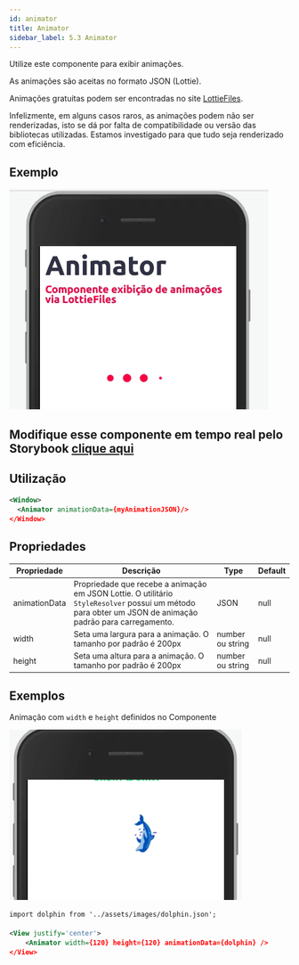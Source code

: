 ```yaml
---
id: animator
title: Animator
sidebar_label: 5.3 Animator
---
```


Utilize este componente para exibir animações.

As animações são aceitas no formato JSON (Lottie).

Animações gratuitas podem ser encontradas no site [LottieFiles](https://lottiefiles.com/).

Infelizmente, em alguns casos raros, as animações podem não ser renderizadas, isto se dá por falta de compatibilidade ou versão das bibliotecas utilizadas.
Estamos investigado para que tudo seja renderizado com eficiência.

## Exemplo

![animator](assets/images_components/v2.16.0/animator-ex1.gif)

## Modifique esse componente em tempo real pelo Storybook [clique aqui](https://ame-miniapp-components.calindra.com.br/storybook/?path=/story/ilustra%C3%A7%C3%B5es-animator--basic)

## Utilização

```xml
<Window>
  <Animator animationData={myAnimationJSON}/>
</Window>
```

## Propriedades

| Propriedade   | Descrição                                                                                                                                                | Type             | Default |
| ------------- | -------------------------------------------------------------------------------------------------------------------------------------------------------- | ---------------- | ------- |
| animationData | Propriedade que recebe a animação em JSON Lottie. O utilitário `StyleResolver` possui um método para obter um JSON de animação padrão para carregamento. | JSON             | null    |
| width         | Seta uma largura para a animação. O tamanho por padrão é 200px                                                                                           | number ou string | null    |
| height        | Seta uma altura para a animação. O tamanho por padrão é 200px                                                                                            | number ou string | null    |

## Exemplos

Animação com `width` e `height` definidos no Componente

![animator](assets/images_components/v2.16.0/animator-ex2.gif)

```xml
import dolphin from '../assets/images/dolphin.json';

<View justify='center'>
	<Animator width={120} height={120} animationData={dolphin} />
</View>
```
